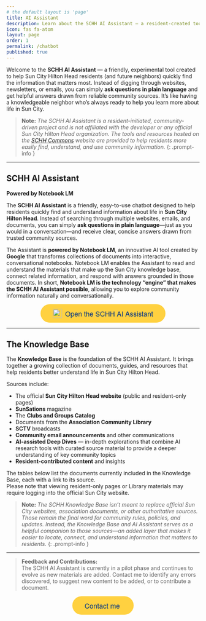 ```yaml
---
# the default layout is 'page'
title: AI Assistant
description: Learn about the SCHH AI Assistant — a resident-created tool that helps you find and understand Sun City Hilton Head information more easily.
icon: fas fa-atom
layout: page
order: 1
permalink: /chatbot
published: true
---
```


<link rel="stylesheet" href="https://cdn.jsdelivr.net/npm/@shoelace-style/shoelace@2.18.0/cdn/themes/light.css" />

<style>
  .row {
    justify-content: center;
  }
  main h4 {
    margin: 0;
    font-size: clamp(0.5em, 2vw, 1em);
    font-weight: 400;
  }
  table {
      width: 100%;
      border-collapse: collapse;
      margin: 1em 0;
      font-size: 0.95rem;
      font-family: sans-serif;
  }

  th, td {
      padding: 0.6em 0.8em;
      text-align: left;
      border: 1px solid #ddd;
  }

  th {
      background-color: #f4f4f4;
      font-weight: 600;
  }

  tr:nth-child(even) {
      background-color: #fafafa;
  }

  tr:hover {
      background-color: #f1f7ff;
    }

  th:nth-child(3),
  td:nth-child(3) {
    display: none;
  }
  td {
    line-height: 1.4;
  }

    .button {
      position: relative;
      border-radius: 1000px;
      cursor: pointer;
      display: inline-flex;
      align-items: center;
      min-width: 6rem;
      text-decoration: none;
      transition: color 0.2s, background-color 0.2s, border-color 0.2s;
      border: 0.125rem solid rgb(255, 209, 64);
      font-family: PayPalOpen-Bold, "Helvetica Neue", Arial, sans-serif;
      font-size: 1.125rem;
      line-height: 1.5rem;
      font-weight: 400;
      padding: 0.625rem 1.875rem;
      background: rgb(255, 209, 64);
      color: rgb(0, 48, 135);
    }
    .content a.button:hover {
      color: unset !important;
      border-bottom: #ddd;
    }

</style>

Welcome to the **SCHH AI Assistant** — a friendly, experimental tool created to help Sun City Hilton Head residents (and future neighbors) quickly find the information that matters most. Instead of digging through websites, newsletters, or emails, you can simply **ask questions in plain language** and get helpful answers drawn from reliable community sources. It’s like having a knowledgeable neighbor who’s always ready to help you learn more about life in Sun City.

> **Note:** *The SCHH AI Assistant is a resident-initiated, community-driven project and is not affiliated with the developer or any official Sun City Hilton Head organization. The tools and resources hosted on the [SCHH Commons](https://www.schh-commons.org) website are provided to help residents more easily find, understand, and use community information.*
{: .prompt-info }

---

## SCHH AI Assistant  
**Powered by Notebook LM**

The **SCHH AI Assistant** is a friendly, easy-to-use chatbot designed to help residents quickly find and understand information about life in **Sun City Hilton Head**. Instead of searching through multiple websites, emails, and documents, you can simply **ask questions in plain language**—just as you would in a conversation—and receive clear, concise answers drawn from trusted community sources.

The Assistant is **powered by Notebook LM**, an innovative AI tool created by **Google** that transforms collections of documents into interactive, conversational notebooks. Notebook LM enables the Assistant to read and understand the materials that make up the Sun City knowledge base, connect related information, and respond with answers grounded in those documents.  In short, **Notebook LM is the technology “engine” that makes the SCHH AI Assistant possible**, allowing you to explore community information naturally and conversationally.

<p style="text-align: center;">
<a href="https://notebooklm.google.com/notebook/0f446377-e804-4d34-baad-9c1b5676c437" class="button" target="_blank">
  <img src="{{ '/assets/img/notebooklm.svg' | relative_url }}" class="no-lightbox" alt="Start AI Chatbot" style="height: 24px; width: 24px; margin-right: 8px;">Open the SCHH AI Assistant
</a>
</p>

---

## The Knowledge Base

The **Knowledge Base** is the foundation of the SCHH AI Assistant. It brings together a growing collection of documents, guides, and resources that help residents better understand life in Sun City Hilton Head.

Sources include:  
- The official **Sun City Hilton Head website** (public and resident-only pages)  
- **SunSations** magazine  
- The **Clubs and Groups Catalog**  
- Documents from the **Association Community Library**  
- **SCTV** broadcasts  
- **Community email announcements** and other communications  
- **AI-assisted Deep Dives** — in-depth explorations that combine AI research tools with curated source material to provide a deeper understanding of key community topics  
- **Resident-contributed content** and insights  

The tables below list the documents currently included in the Knowledge Base, each with a link to its source.  
Please note that viewing resident-only pages or Library materials may require logging into the official Sun City website.

> **Note:** *The SCHH Knowledge Base isn’t meant to replace official Sun City websites, association documents, or other authoritative sources. Those remain the final word for community rules, policies, and updates. Instead, the Knowledge Base and AI Assistant serves as a helpful companion to those sources—an added layer that makes it easier to locate, connect, and understand information that matters to residents.*
{: .prompt-info }

---

> **Feedback and Contributions:**  
> The SCHH AI Assistant is currently in a pilot phase and continues to evolve as new materials are added. Contact me to identify any errors discovered, to suggest new content to be added, or to contribute a document.

<p style="text-align: center;">
<a href="/contact" class="button">
  <i class="far fa-envelope fa-fw me-1"></i>Contact me
</a>
</p>

<section id="docs"></docs>


<script src="https://cdn.jsdelivr.net/npm/marked/lib/marked.umd.js"></script>
<script type="module">
  import { marked } from "https://cdn.jsdelivr.net/npm/marked/lib/marked.esm.js";
  import 'https://cdn.jsdelivr.net/npm/@shoelace-style/shoelace/cdn/components/dialog/dialog.js';
  import 'https://cdn.jsdelivr.net/npm/@shoelace-style/shoelace/cdn/components/button/button.js';

  const isMobile = ('ontouchstart' in document.documentElement && /mobi/i.test(navigator.userAgent) );

  let dialog = document.createElement('sl-dialog');
  dialog.setAttribute('style', `--width: ${isMobile ? '100' : '80'}dvw;`);
  let markdownEl = document.createElement('div');
  dialog.appendChild(markdownEl);
  document.body.appendChild(dialog);

  fetch('https://www.schh-commons.org/knowledge-base/index.md')
  .then(resp => resp.text())
  .then(md => {
      let docsEl = document.getElementById('docs');
      docsEl.innerHTML = marked.parse(md);
      return docsEl;
  })
  .then(docsEl => {
      docsEl.querySelectorAll('a').forEach(a => {
        if (a.href.indexOf('https://www.schh-commons.org/knowledge-base') === 0) {
          a.addEventListener('click', (e) => {
            e.preventDefault();
            e.stopPropagation();
            fetch(`${a.href}.md`).then(resp => resp.text()).then(md => {
              markdownEl.innerHTML = marked.parse(md);
              dialog.show();
            });
          });
        } else {
          a.setAttribute('target', '_blank');
        }
      });
  });
</script>